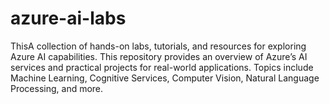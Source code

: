 # azure-ai-labs
ThisA collection of hands-on labs, tutorials, and resources for exploring Azure AI capabilities. This repository provides an overview of Azure’s AI services and practical projects for real-world applications. Topics include Machine Learning, Cognitive Services, Computer Vision, Natural Language Processing, and more.
